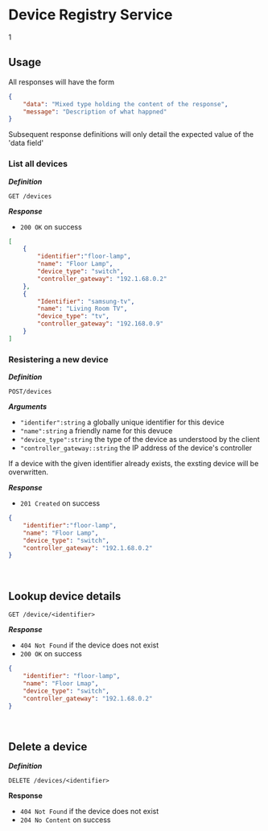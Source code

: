# Device Registry Service
1
## Usage 

All responses will have the form 

```json
{
    "data": "Mixed type holding the content of the response",
    "message": "Description of what happned"
}
```

Subsequent response definitions will only detail the expected value of the 'data field' 

### List all devices

***Definition***

`GET /devices`

***Response***

- `200 OK` on success

```json
[
    {
        "identifier":"floor-lamp",
        "name": "Floor Lamp",
        "device_type": "switch",
        "controller_gateway": "192.1.68.0.2"
    },
    {
        "Identifier": "samsung-tv",
        "name": "Living Room TV",
        "device_type": "tv",
        "controller_gateway": "192.168.0.9"
    }
]
```

### Resistering a new device 

***Definition*** 

`POST/devices`

***Arguments***

- `"identifer":string` a globally unique identifier for this device
- `"name":string` a friendly name for this devuce 
- `"device_type":string` the type of the device as understood by the client 
- `"controller_gateway::string` the IP address of the device's controller

If a device with the given identifier already exists, the exsting device will be overwritten. 

***Response***

- `201 Created` on success

```json
{
    "identifier":"floor-lamp",
    "name": "Floor Lamp",
    "device_type": "switch",
    "controller_gateway": "192.1.68.0.2"
}
``` 

<br />

## Lookup device details 

`GET /device/<identifier>`

***Response***

- `404 Not Found` if the device does not exist
- `200 OK` on success 

```json 
{
    "identifier": "floor-lamp",
    "name": "Floor Lmap",
    "device_type": "switch",
    "controller_gateway": "192.1.68.0.2"
}
```

<br />

## Delete a device 

***Definition***

`DELETE /devices/<identifier>`

**Response**

- `404 Not Found` if the device does not exist 
- `204 No Content` on success 